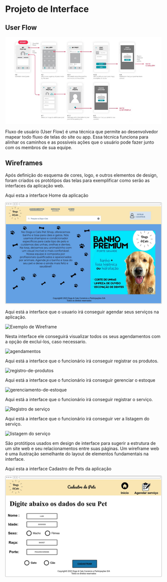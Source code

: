 
# Projeto de Interface
## User Flow

![Exemplo de UserFlow](img/userflow.jpg)


Fluxo de usuário (User Flow) é uma técnica que permite ao desenvolvedor mapear todo fluxo de telas do site ou app. Essa técnica funciona para alinhar os caminhos e as possíveis ações que o usuário pode fazer junto com os membros de sua equipe.




## Wireframes

Após definição do esquema de cores, logo, e outros elementos de design, foram criados os protótipos das telas para exemplificar como serão as interfaces da aplicação web.

Aqui esta a interface Home da aplicação

![Home](img/Home.jpg)


Aqui está a interface que o usuario irá conseguir agendar seus serviços na aplicação.

![Exemplo de Wireframe](img/agendarserviço.png)

Nesta interface ele conseguirá visualizar todos os seus agendamentos com a opção de excluí-los, caso necessario.

![agendamentos](https://user-images.githubusercontent.com/110940580/234738819-6543aaf7-affb-4af3-b0b1-ab85b46b2187.png)


Aqui está a interface que o funcionário irá conseguir registrar os produtos.

![registro-de-produtos](https://user-images.githubusercontent.com/126635207/234742246-3a406c5e-501a-43eb-95b7-ab5eba466e2a.jpg)


Aqui está a interface que o funcionário irá conseguir gerenciar o estoque

![gerenciamento-de-estoque](https://user-images.githubusercontent.com/126635207/234742288-6f8eebef-3a78-47e2-900a-ef8a59f1f081.jpg)

Aqui está a interface que o funcionário irá conseguir registrar o serviço.

![Registro de serviço](https://user-images.githubusercontent.com/127259130/234743125-91cd1c33-b749-415f-b0f9-f6b105d0388d.jpeg)

Aqui está a interface que o funcionário irá conseguir ver a listagem do serviço.

![listagem do serviço](https://user-images.githubusercontent.com/127259130/234743278-b93cb30f-1fd2-43cf-bf8b-988c24a07918.jpeg)

São protótipos usados em design de interface para sugerir a estrutura de um site web e seu relacionamentos entre suas páginas. Um wireframe web é uma ilustração semelhante do layout de elementos fundamentais na interface.
 
Aqui esta a interface Cadastro de Pets da aplicação

![Cadastro de Pets](img/cadpet.jpg)